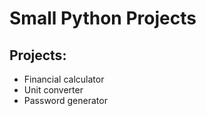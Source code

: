 # Small Python Projects

## Projects:
- Financial calculator
- Unit converter
- Password generator 
